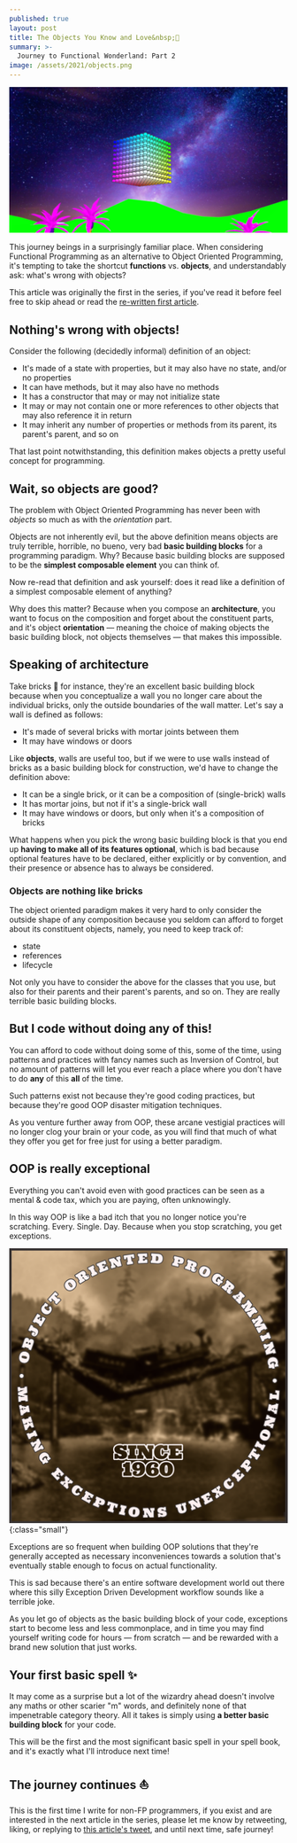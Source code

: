 ```yaml
---
published: true
layout: post
title: The Objects You Know and Love&nbsp;💟
summary: >-
  Journey to Functional Wonderland: Part 2
image: /assets/2021/objects.png
---
```


![splash](/assets/2021/objects.png)

This journey beings in a surprisingly familiar place. When considering Functional Programming as an alternative to Object Oriented Programming, it's tempting to take the shortcut **functions** vs. **objects**, and understandably ask: what's wrong with objects?

<div class="message">
  This article was originally the first in the series, if you've read it before feel free to skip ahead or read the <a href="/fun/2021/02/16/journey-to-functional-wonderland/">re-written first article</a>.
</div>

## Nothing's wrong with objects!

Consider the following (decidedly informal) definition of an object:

- It's made of a state with properties, but it may also have no state, and/or no properties
- It can have methods, but it may also have no methods
- It has a constructor that may or may not initialize state
- It may or may not contain one or more references to other objects that may also reference it in return
- It may inherit any number of properties or methods from its parent, its parent's parent, and so on

That last point notwithstanding, this definition makes objects a pretty useful concept for programming.

## Wait, so objects are good?

The problem with Object Oriented Programming has never been with *objects* so much as with the *orientation* part.

Objects are not inherently evil, but the above definition means objects are truly terrible, horrible, no bueno, very bad **basic building blocks** for a programming paradigm. Why? Because basic building blocks are supposed to be the **simplest composable element** you can think of.

Now re-read that definition and ask yourself: does it read like a definition of a simplest composable element of anything?

Why does this matter? Because when you compose an **architecture**, you want to focus on the composition and forget about the constituent parts, and it's object **orientation** — meaning the choice of making objects the basic building block, not objects themselves — that makes this impossible.

## Speaking of architecture

Take bricks 🧱 for instance, they're an excellent basic building block because when you conceptualize a wall you no longer care about the individual bricks, only the outside boundaries of the wall matter. Let's say a wall is defined as follows:

- It's made of several bricks with mortar joints between them
- It may have windows or doors

Like **objects**, walls are useful too, but if we were to use walls instead of bricks as a basic building block for construction, we'd have to change the definition above:

- It can be a single brick, or it can be a composition of (single-brick) walls
- It has mortar joins, but not if it's a single-brick wall
- It may have windows or doors, but only when it's a composition of bricks

What happens when you pick the wrong basic building block is that you end up **having to make all of its features optional**, which is bad because optional features have to be declared, either explicitly or by convention, and their presence or absence has to always be considered.

### Objects are nothing like bricks

The object oriented paradigm makes it very hard to only consider the outside shape of any composition because you seldom can afford to forget about its constituent objects, namely, you need to keep track of:

- state
- references
- lifecycle

Not only you have to consider the above for the classes that you use, but also for their parents and their parent's parents, and so on. They are really terrible basic building blocks.

## But I code without doing any of this!

You can afford to code without doing some of this, some of the time, using patterns and practices with fancy names such as Inversion of Control, but no amount of patterns will let you ever reach a place where you don't have to do **any** of this **all** of the time.

Such patterns exist not because they're good coding practices, but because they're good OOP disaster mitigation techniques.

As you venture further away from OOP, these arcane vestigial practices will no longer clog your brain or your code, as you will find that much of what they offer you get for free just for using a better paradigm.

## OOP is really exceptional

Everything you can't avoid even with good practices can be seen as a mental & code tax, which you are paying, often unknowingly.

In this way OOP is like a bad itch that you no longer notice you're scratching. Every. Single. Day. Because when you stop scratching, you get exceptions.

![oop](/assets/2021/oop.png){:class="small"}

Exceptions are so frequent when building OOP solutions that they're generally accepted as necessary inconveniences towards a solution that's eventually stable enough to focus on actual functionality.

This is sad because there's an entire software development world out there where this silly Exception Driven Development workflow sounds like a terrible joke.

As you let go of objects as the basic building block of your code, exceptions start to become less and less commonplace, and in time you may find yourself writing code for hours — from scratch — and be rewarded with a brand new solution that just works.

## Your first basic spell ✨

It may come as a surprise but a lot of the wizardry ahead doesn't involve any maths or other scarier "m" words, and definitely none of that impenetrable category theory. All it takes is simply using **a better basic building block** for your code.

This will be the first and the most significant basic spell in your spell book, and it's exactly what I'll introduce next time!

## The journey continues ⛵

This is the first time I write for non-FP programmers, if you exist and are interested in the next article in the series, please let me know by retweeting, liking, or replying to [this article's tweet](https://twitter.com/luwvis/status/1361580444706361346?s=20), and until next time, safe journey!